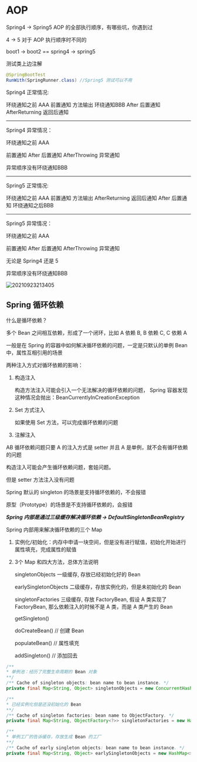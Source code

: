# AOP

Spring4 -> Spring5 AOP 的全部执行顺序，有哪些坑，你遇到过

4 -> 5 对于 AOP 执行顺序时不同的

boot1 -> boot2 == spring4 -> spring5

测试类上边注解

```java
@SpringBootTest
RunWith(SpringRunner.class) //Spring5 测试可以不用
```

Spring4 正常情况:

环绕通知之前 AAA
前置通知
方法输出
环绕通知BBB
After 后置通知
AfterReturning 返回后通知

---

Spring4 异常情况：

环绕通知之前 AAA

前置通知
After 后置通知
AfterThrowing 异常通知

异常顺序没有环绕通知BBB

---

Spring5 正常情况:

环绕通知之前 AAA
前置通知
方法输出
AfterReturning 返回后通知
After 后置通知
环绕通知之后BBB

---

Spring5 异常情况：

环绕通知之前 AAA

前置通知
After 后置通知
AfterThrowing 异常通知

无论是 Spring4 还是 5

异常顺序没有环绕通知BBB

![20210923213405](https://cdn.jsdelivr.net/gh/RamboCao/PicGo/images/20210923213405.png)

## Spring 循环依赖

什么是循环依赖？

多个 Bean 之间相互依赖，形成了一个闭环，比如 A 依赖 B, B 依赖 C, C 依赖 A

一般是在 Spring 的容器中如何解决循环依赖的问题，一定是只默认的单例 Bean 中，属性互相引用的场景

两种注入方式对循环依赖的影响：

1. 构造注入

    构造方法注入可能会引入一个无法解决的循环依赖的问题， Spring 容器发现这种情况会抛出：BeanCurrentlyInCreationException

2. Set 方式注入

    如果使用 Set 方法，可以完成循环依赖的问题

3. 注解注入

AB 循环依赖问题只要 A 的注入方式是 setter 并且 A 是单例，就不会有循环依赖的问题

构造注入可能会产生循环依赖问题，套娃问题。

但是 setter 方法注入没有问题

Spring 默认的 singleton 的场景是支持循环依赖的，不会报错

原型（Prototype）的场景是不支持循环依赖的，会报错

***Spring 内部是通过三级缓存解决循环依赖 -> DefaultSingletonBeanRegistry***

Spring 内部用来解决循环依赖的三个 Map

1. 实例化/初始化：内存中申请一块空间，但是没有进行赋值，初始化开始进行属性填充，完成属性的赋值

2. 3个 Map 和四大方法，总体方法说明

    singletonObjects 一级缓存, 存放已经初始化好的 Bean

    earlySingletonObjects 二级缓存，存放实例化的，但是未初始化的 Bean

    singletonFactories 三级缓存, 存放 FactoryBean, 假设 A 类实现了 FactoryBean, 那么依赖注入的时候不是 A 类，而是 A 类产生的 Bean

    getSingleton()

    doCreateBean() // 创建 Bean

    populateBean() // 属性填充

    addSingleton() // 添加回去

```java
/**
* 单例池：经历了完整生命周期的 Bean 对象
**/
/** Cache of singleton objects: bean name to bean instance. */
private final Map<String, Object> singletonObjects = new ConcurrentHashMap<>(256);

/**
* 已经实例化但是还没初始化的 Bean
**/
/** Cache of singleton factories: bean name to ObjectFactory. */
private final Map<String, ObjectFactory<?>> singletonFactories = new HashMap<>(16);

/**
* 单例工厂的告诉缓存，存放生成 Bean 的工厂
**/
/** Cache of early singleton objects: bean name to bean instance. */
private final Map<String, Object> earlySingletonObjects = new HashMap<>(16);
```
